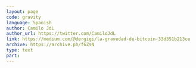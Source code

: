 ```yaml
---
layout: page
code: gravity
language: Spanish
author: Camilo JdL
author_url: https://twitter.com/CamiloJdL
link: https://medium.com/@dergigi/la-gravedad-de-bitcoin-33d351b213ce
archive: https://archive.ph/f6ZsN
type: text
part: 
---
```

